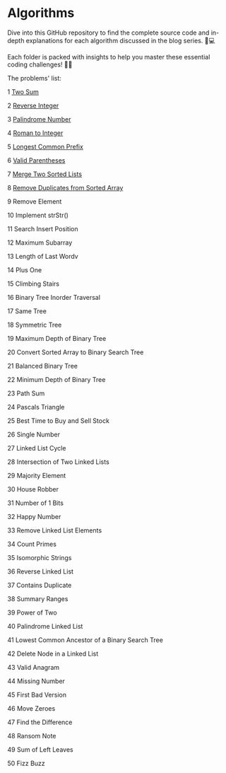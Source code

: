 # Algorithms
Dive into this GitHub repository to find the complete source code and in-depth explanations for each algorithm discussed in the blog series. 🚀💻 

Each folder is packed with insights to help you master these essential coding challenges! 🧠📖

The problems' list:

1	[Two Sum](https://medium.com/@reza.shokrzad/two-sum-algorithm-from-simple-to-optimized-solution-in-python-2350513bb4ed)

2	[Reverse Integer](https://medium.com/me/stats/post/8e6d6818c2bd)

3	[Palindrome Number ](https://medium.com/me/stats/post/aabffd0c5713)

4	[Roman to Integer](https://medium.com/@reza.shokrzad/roman-to-integer-deciphering-ancient-numerals-with-modern-code-17bcd4417541)

5	[Longest Common Prefix](https://medium.com/@reza.shokrzad/decoding-commonalities-finding-the-longest-common-prefix-in-strings-python-code-ff1e496d32be)

6	[Valid Parentheses](https://medium.com/@reza.shokrzad/cracking-the-code-understanding-the-valid-parentheses-problem-f0d22c3314a0)

7	[Merge Two Sorted Lists](https://medium.com/@reza.shokrzad/merge-two-sorted-lists-combining-ordered-data-efficiently-3f9fb5bda028)

8	[Remove Duplicates from Sorted Array](https://medium.com/@reza.shokrzad/optimizing-storage-how-to-remove-duplicates-in-place-python-code-4cca68e96d15)

9	Remove Element

10	Implement strStr() 

11	Search Insert Position 

12	Maximum Subarray 

13	Length of Last Wordv

14	Plus One 

15	Climbing Stairs 

16	Binary Tree Inorder Traversal 

17	Same Tree 

18	Symmetric Tree 

19	Maximum Depth of Binary Tree 

20	Convert Sorted Array to Binary Search Tree 

21	Balanced Binary Tree 

22	Minimum Depth of Binary Tree 

23	Path Sum 

24	Pascals Triangle 

25	Best Time to Buy and Sell Stock

26	Single Number

27	Linked List Cycle 

28	Intersection of Two Linked Lists 

29	Majority Element 

30	House Robber

31	Number of 1 Bits 

32	Happy Number 

33	Remove Linked List Elements 

34	Count Primes 

35	Isomorphic Strings 

36	Reverse Linked List 

37	Contains Duplicate 

38	Summary Ranges 

39	Power of Two 

40	Palindrome Linked List 

41	Lowest Common Ancestor of a Binary Search Tree

42	Delete Node in a Linked List 

43	Valid Anagram 

44	Missing Number 

45	First Bad Version 

46	Move Zeroes 

47	Find the Difference 

48	Ransom Note 

49	Sum of Left Leaves 

50	Fizz Buzz 
